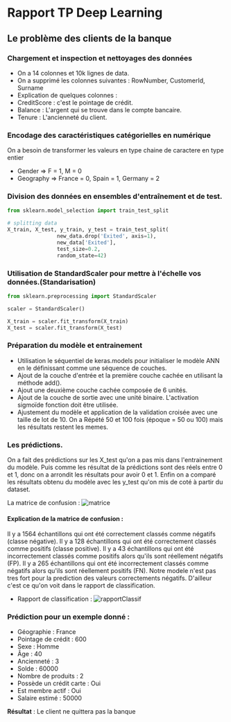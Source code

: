 # Rapport TP Deep Learning
## Le problème des clients de la banque

### Chargement et inspection et nettoyages des données
- On a 14 colonnes et 10k lignes de data.
- On a supprimé les colonnes suivantes : RowNumber, CustomerId, Surname
- Explication de quelques colonnes : 
- CreditScore : c'est le pointage de crédit.
- Balance : L'argent qui se trouve dans le compte bancaire.
- Tenure : L'ancienneté du client.
### Encodage des caractéristiques catégorielles en numérique
On a besoin de transformer les valeurs en type chaine de caractere en type entier
- Gender => F = 1, M = 0
- Geography => France = 0, Spain = 1, Germany = 2

### Division des données en ensembles d'entraînement et de test.
``` python
from sklearn.model_selection import train_test_split

# splitting data
X_train, X_test, y_train, y_test = train_test_split(
                new_data.drop('Exited', axis=1),
                new_data['Exited'],
                test_size=0.2,
                random_state=42)
```
### Utilisation de StandardScaler pour mettre à l'échelle vos données.(Standarisation)
``` python
from sklearn.preprocessing import StandardScaler

scaler = StandardScaler()

X_train = scaler.fit_transform(X_train)
X_test = scaler.fit_transform(X_test)
```

### Préparation du modèle et entrainement


- Utilisation le séquentiel de keras.models pour initialiser le modèle ANN en le définissant comme une séquence de couches.
- Ajout de la couche d'entrée et la première couche cachée en utilisant la méthode add().
- Ajout une deuxième couche cachée composée de 6 unités.
- Ajout de la couche de sortie avec une unité binaire. L'activation sigmoïde fonction doit être utilisée.
- Ajustement du modèle et application de la validation croisée avec une taille de lot de 10. On a Répété 50 et 100 fois (époque = 50 ou 100) mais les résultats restent les memes.

### Les prédictions.
On a fait des prédictions sur les X_test qu'on a pas mis dans l'entrainement du modèle.
Puis comme les résultat de la prédictions sont des réels entre 0 et 1, donc on a arrondit les résultats pour avoir 0 et 1. Enfin on a comparé les résultats obtenu du modèle avec les y_test qu'on mis de coté à partir du dataset.

La matrice de confusion :
![matrice](https://github.com/LydiaOuam/TPDP/assets/84903904/767f64b3-0d53-4028-8b26-868ad5127a45)

#### Explication de la matrice de confusion  : 
Il y a 1564 échantillons qui ont été correctement classés comme négatifs (classe négative).
Il y a 128 échantillons qui ont été correctement classés comme positifs (classe positive).
Il y a 43 échantillons qui ont été incorrectement classés comme positifs alors qu'ils sont réellement négatifs (FP).
Il y a 265 échantillons qui ont été incorrectement classés comme négatifs alors qu'ils sont réellement positifs (FN).
Notre modele n'est pas tres fort pour la prediction des valeurs correctements négatifs. D'ailleur c'est ce qu'on voit dans le rapport de classification.

- Rapport de classification : 
![rapportClassif](https://github.com/LydiaOuam/TPDP/assets/84903904/4af53b5a-0054-4552-8979-61e15ab5db16)


 
 ### Prédiction pour un exemple donné : 
 - Géographie : France
 - Pointage de crédit : 600
 - Sexe : Homme
 - Âge : 40
 - Ancienneté : 3
 - Solde : 60000
 - Nombre de produits : 2
 - Possède un crédit carte : Oui
 - Est membre actif : Oui
 - Salaire estimé : 50000
   
 __Résultat__ : Le client ne quittera pas la banque
